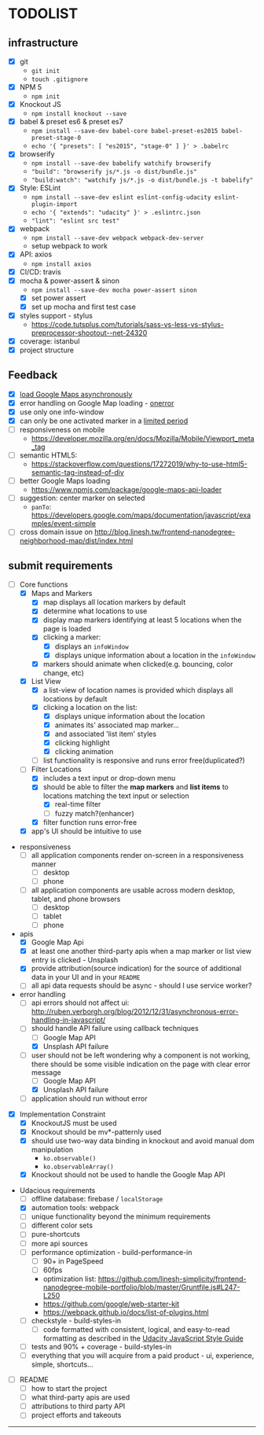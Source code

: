 # TODOLIST

## infrastructure

* [x] git
  * `git init`
  * `touch .gitignore` 
* [x] NPM 5
  * `npm init`
* [x] Knockout JS
  * `npm install knockout --save`
* [x] babel & preset es6 & preset es7
  * `npm install --save-dev babel-core babel-preset-es2015 babel-preset-stage-0`
  * `echo '{ "presets": [ "es2015", "stage-0" ] }' > .babelrc` 
* [x] browserify
  * `npm install --save-dev babelify watchify browserify`
  * `"build": "browserify js/*.js -o dist/bundle.js"`
  * `"build:watch": "watchify js/*.js -o dist/bundle.js -t babelify"`
* [x] Style: ESLint
  * `npm install --save-dev eslint eslint-config-udacity eslint-plugin-import`
  * `echo '{ "extends": "udacity" }' > .eslintrc.json`
  * `"lint": "eslint src test"`
* [x] webpack
  * `npm install --save-dev webpack webpack-dev-server`
  * setup webpack to work
* [x] API: axios
  * `npm install axios`
* [x] CI/CD: travis
* [x] mocha & power-assert & sinon
  * `npm install --save-dev mocha power-assert sinon`
  * [x] set power assert
  * [x] set up mocha and first test case 
* [x] styles support - stylus 
  * https://code.tutsplus.com/tutorials/sass-vs-less-vs-stylus-preprocessor-shootout--net-24320
* [x] coverage: istanbul
* [x] project structure 

## Feedback 

* [x] [load Google Maps asynchronously][load-google-maps-async]
* [x] error handling on Google Map loading - [onerror][]
* [x] use only one info-window 
* [x] can only be one activated marker in a [limited period][marker-bouncing-timeout]
* [ ] responsiveness on mobile  
  * https://developer.mozilla.org/en/docs/Mozilla/Mobile/Viewport_meta_tag
* [ ] semantic HTML5: 
  * https://stackoverflow.com/questions/17272019/why-to-use-html5-semantic-tag-instead-of-div
* [ ] better Google Maps loading 
  * https://www.npmjs.com/package/google-maps-api-loader
* [ ] suggestion: center marker on selected
  * `panTo`: https://developers.google.com/maps/documentation/javascript/examples/event-simple 
* [ ] cross domain issue on http://blog.linesh.tw/frontend-nanodegree-neighborhood-map/dist/index.html 

[load-google-maps-async]: https://discussions.udacity.com/t/handling-google-maps-in-async-and-fallback/34282
[onerror]: https://developer.mozilla.org/en/docs/Web/API/GlobalEventHandlers/onerror#element.onerror
[marker-bouncing-timeout]: https://developers.google.com/maps/documentation/javascript/examples/marker-animations-iteration

## submit requirements 

* [ ] Core functions 
  * [x] Maps and Markers
    * [x] map displays all location markers by default
    * [x] determine what locations to use 
    * [x] display map markers identifying at least 5 locations when the page is loaded
    * [x] clicking a marker:
      * [x] displays an `infoWindow` 
      * [x] displays unique information about a location in the `infoWindow`
    * [x] markers should animate when clicked(e.g. bouncing, color change, etc)
  * [x] List View 
    * [x] a list-view of location names is provided which displays all locations by default 
    * [x] clicking a location on the list:
      * [x] displays unique information about the location
      * [x] animates its' associated map marker... 
      * [x] and associated 'list item' styles 
      * [x] clicking highlight
      * [x] clicking animation
    * [ ] list functionality is responsive and runs error free(duplicated?)
  * [ ] Filter Locations 
    * [x] includes a text input or drop-down menu 
    * [x] should be able to filter the **map markers** and **list items** to locations matching the text input or selection
      * [x] real-time filter 
      * [ ] fuzzy match?(enhancer) 
    * [x] filter function runs error-free
  * [x] app's UI should be intuitive to use
* responsiveness
  * [ ] all application components render on-screen in a responsiveness manner
    * [ ] desktop
    * [ ] phone 
  * [ ] all application components are usable across modern desktop, tablet, and phone browsers
    * [ ] desktop
    * [ ] tablet
    * [ ] phone 
* apis
  * [x] Google Map Api
  * [x] at least one another third-party apis when a map marker or list view entry is clicked - Unsplash
  * [x] provide attribution(source indication) for the source of additional data in your UI and in your `README`
  * [ ] all api data requests should be async - should I use service worker?  
* error handling 
  * [ ] api errors should not affect ui: http://ruben.verborgh.org/blog/2012/12/31/asynchronous-error-handling-in-javascript/
  * [ ] should handle API failure using callback techniques
    * [ ] Google Map API
    * [x] Unsplash API failure
  * [ ] user should not be left wondering why a component is not working, there should be some visible indication on the page with clear error message
    * [ ] Google Map API
    * [x] Unsplash API failure
  * [ ] application should run without error
* [x] Implementation Constraint
  * [x] KnockoutJS must be used
  * [x] Knockout should be mv*-patternly used
  * [x] should use two-way data binding in knockout and avoid manual dom manipulation
    * `ko.observable()` 
    * `ko.observableArray()` 
  * [x] Knockout should not be used to handle the Google Map API
* Udacious requirements
  * [ ] offline database: firebase / `localStorage` 
  * [x] automation tools: webpack
  * [ ] unique functionality beyond the minimum requirements 
  * [ ] different color sets
  * [ ] pure-shortcuts
  * [ ] more api sources 
  * [ ] performance optimization - build-performance-in
    * [ ] 90+ in PageSpeed
    * [ ] 60fps
    * optimization list: https://github.com/linesh-simplicity/frontend-nanodegree-mobile-portfolio/blob/master/Gruntfile.js#L247-L250
    * https://github.com/google/web-starter-kit
    * https://webpack.github.io/docs/list-of-plugins.html
  * [ ] checkstyle - build-styles-in
    * [ ] code formatted with consistent, logical, and easy-to-read formatting as described in the [Udacity JavaScript Style Guide][]
  * [ ] tests and 90% + coverage - build-styles-in
  * [ ] everything that you will acquire from a paid product - ui, experience, simple, shortcuts...
* [ ] README
  * [ ] how to start the project
  * [ ] what third-party apis are used
  * [ ] attributions to third party API  
  * [ ] project efforts and takeouts

---
 
[rubric]: https://review.udacity.com/#!/rubrics/17/view
[Udacity JavaScript Style Guide]: http://udacity.github.io/frontend-nanodegree-styleguide/javascript.html
